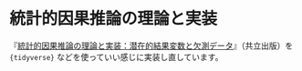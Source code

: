 # 統計的因果推論の理論と実装

『[統計的因果推論の理論と実装：潜在的結果変数と欠測データ](https://www.kyoritsu-pub.co.jp/book/b10011781.html)』（共立出版）を `{tidyverse}` などを使っていい感じに実装し直しています。
